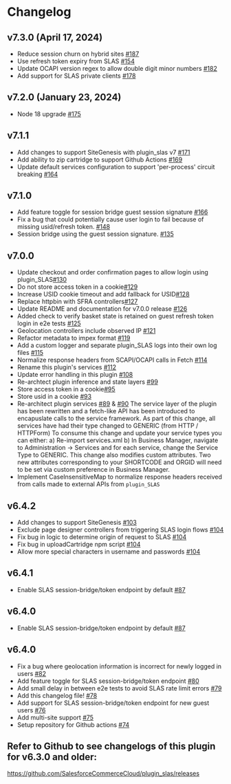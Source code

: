 # Changelog

## v7.3.0 (April 17, 2024)

-   Reduce session churn on hybrid sites [#187](https://github.com/SalesforceCommerceCloud/plugin_slas/pull/187)
-   Use refresh token expiry from SLAS [#154](https://github.com/SalesforceCommerceCloud/plugin_slas/pull/154)
-   Update OCAPI version regex to allow double digit minor numbers [#182](https://github.com/SalesforceCommerceCloud/plugin_slas/pull/182)
-   Add support for SLAS private clients [#178](https://github.com/SalesforceCommerceCloud/plugin_slas/pull/178)

## v7.2.0 (January 23, 2024)

-   Node 18 upgrade [#175](https://github.com/SalesforceCommerceCloud/plugin_slas/pull/175)

## v7.1.1

-   Add changes to support SiteGenesis with plugin_slas v7 [#171](https://github.com/SalesforceCommerceCloud/plugin_slas/pull/171)
-   Add ability to zip cartridge to support Github Actions [#169](https://github.com/SalesforceCommerceCloud/plugin_slas/pull/169)
-   Update default services configuration to support 'per-process' circuit breaking [#164](https://github.com/SalesforceCommerceCloud/plugin_slas/pull/164)

## v7.1.0

-   Add feature toggle for session bridge guest session signature [#166](https://github.com/SalesforceCommerceCloud/plugin_slas/pull/166)
-   Fix a bug that could potentially cause user login to fail because of missing usid/refresh token. [#148](https://github.com/SalesforceCommerceCloud/plugin_slas/pull/148)
-   Session bridge using the guest session signature. [#135](https://github.com/SalesforceCommerceCloud/plugin_slas/pull/135)

## v7.0.0

-   Update checkout and order confirmation pages to allow login using plugin_SLAS[#130](https://github.com/SalesforceCommerceCloud/plugin_slas/pull/130)
-   Do not store access token in a cookie[#129](https://github.com/SalesforceCommerceCloud/plugin_slas/pull/129)
-   Increase USID cookie timeout and add fallback for USID[#128](https://github.com/SalesforceCommerceCloud/plugin_slas/pull/128)
-   Replace httpbin with SFRA controllers[#127](https://github.com/SalesforceCommerceCloud/plugin_slas/pull/127)
-   Update README and documentation for v7.0.0 release [#126](https://github.com/SalesforceCommerceCloud/plugin_slas/pull/126)
-   Added check to verify basket state is retained on guest refresh token login in e2e tests [#125](https://github.com/SalesforceCommerceCloud/plugin_slas/pull/125)
-   Geolocation controllers include observed IP [#121](https://github.com/SalesforceCommerceCloud/plugin_slas/pull/121)
-   Refactor metadata to impex format [#119](https://github.com/SalesforceCommerceCloud/plugin_slas/pull/119)
-   Add a custom logger and separate plugin_SLAS logs into their own log files [#115](https://github.com/SalesforceCommerceCloud/plugin_slas/pull/114)
-   Normalize response headers from SCAPI/OCAPI calls in Fetch [#114](https://github.com/SalesforceCommerceCloud/plugin_slas/pull/114)
-   Rename this plugin's services [#112](https://github.com/SalesforceCommerceCloud/plugin_slas/pull/112)
-   Update error handling in this plugin [#108](https://github.com/SalesforceCommerceCloud/plugin_slas/pull/108)
-   Re-archtect plugin inference and state layers [#99](https://github.com/SalesforceCommerceCloud/plugin_slas/pull/99)
-   Store access token in a cookie[#95](https://github.com/SalesforceCommerceCloud/plugin_slas/pull/95)
-   Store usid in a cookie [#93](https://github.com/SalesforceCommerceCloud/plugin_slas/pull/93)
-   Re-architect plugin services [#89](https://github.com/SalesforceCommerceCloud/plugin_slas/pull/89) & [#90](https://github.com/SalesforceCommerceCloud/plugin_slas/pull/90)
    The service layer of the plugin has been rewritten and a fetch-like API has been introduced to encapuslate calls to the service framework.
    As part of this change, all services have had their type changed to GENERIC (from HTTP / HTTPForm)
    To consume this change and update your service types you can either:
    a) Re-import services.xml
    b) In Business Manager, navigate to Administration -> Services and for each service, change the Service Type to GENERIC.
    This change also modifies custom attributes. Two new attributes corresponding to your SHORTCODE and ORGID will need to be set via custom preference in Business Manager.
-   Implement CaseInsensitiveMap to normalize response headers received from calls made to external APIs from `plugin_SLAS`

## v6.4.2

-   Add changes to support SiteGenesis [#103](https://github.com/SalesforceCommerceCloud/plugin_slas/pull/103)
-   Exclude page designer controllers from triggering SLAS login flows [#104](https://github.com/SalesforceCommerceCloud/plugin_slas/pull/104)
-   Fix bug in logic to determine origin of request to SLAS [#104](https://github.com/SalesforceCommerceCloud/plugin_slas/pull/104)
-   Fix bug in uploadCartridge npm script [#104](https://github.com/SalesforceCommerceCloud/plugin_slas/pull/104)
-   Allow more special characters in username and passwords [#104](https://github.com/SalesforceCommerceCloud/plugin_slas/pull/104)

## v6.4.1

-   Enable SLAS session-bridge/token endpoint by default [#87](https://github.com/SalesforceCommerceCloud/plugin_slas/pull/87)

## v6.4.0

-   Enable SLAS session-bridge/token endpoint by default [#87](https://github.com/SalesforceCommerceCloud/plugin_slas/pull/87)

## v6.4.0

-   Fix a bug where geolocation information is incorrect for newly logged in users [#82](https://github.com/SalesforceCommerceCloud/plugin_slas/pull/82)
-   Add feature toggle for SLAS session-bridge/token endpoint [#80](https://github.com/SalesforceCommerceCloud/plugin_slas/pull/80)
-   Add small delay in between e2e tests to avoid SLAS rate limit errors [#79](https://github.com/SalesforceCommerceCloud/plugin_slas/pull/79)
-   Add this changelog file! [#78](https://github.com/SalesforceCommerceCloud/plugin_slas/pull/78)
-   Add support for SLAS session-bridge/token endpoint for new guest users [#76](https://github.com/SalesforceCommerceCloud/plugin_slas/pull/76)
-   Add multi-site support [#75](https://github.com/SalesforceCommerceCloud/plugin_slas/pull/75)
-   Setup repository for Github actions [#74](https://github.com/SalesforceCommerceCloud/plugin_slas/pull/74)

## Refer to Github to see changelogs of this plugin for v6.3.0 and older:

https://github.com/SalesforceCommerceCloud/plugin_slas/releases
